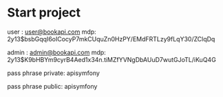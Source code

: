 # Start project

user : user@bookapi.com mdp: $2y$13$bsbGqqI6oICocyP7mkCUquZn0HzPY/EMdFRTLzy9fLqY30/ZClqDq

admin : admin@bookapi.com mdp: $2y$13$K9bHBYm9cyrB4Aed1x34n.tiMZfYVNgDbAUuD7wutGJoTL/iKuQ4G


pass phrase private: apisymfony

pass phrase public: apisymfony